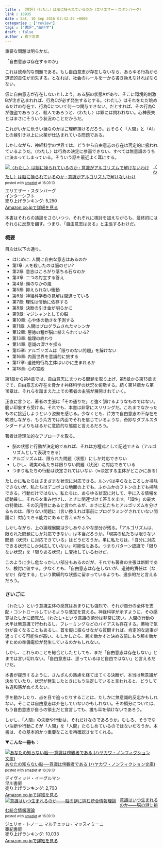 ```yaml
---
title : 【書評】〈わたし〉は脳に操られているのか（エリエザー・スタンバーグ）
link : 18935
date : Sat, 10 Sep 2016 03:42:35 +0000
categories : ["review"]
tags : ["書評","脳科学"]
draft : false
author : 倉下忠憲
---
```


重要な問題は明らかだ。

「自由意志は存在するのか」

これは致命的な問題である。もし自由意志が存在しないなら、あらゆる行為から道徳的責任が消失する。となれば、社会のルールを一から書き換えなければならない。

仮に自由意志が存在しないとしよう。ある脳の状態Aがあり、そこに環境的刺激Bが注ぎ込まれれば、行為Cが必ず発生するとする。〈わたし〉はそれをただ眺めるだけの存在で、行為Cについて何一つ関与できない。だとすれば、その行為Cが強盗であろうと、殺人であろうと、〈わたし〉は罪には問われない。心神喪失とはまさにそういう状況のことだからだ。

これがいかに危うい話なのかはご理解頂けるだろう。おそらく「人間」と「AI」との線引き以上に火薬が仕込まれている問題である。

しかしながら、神経科学の世界では、どうやら自由意志の存在は否定的に扱われているようだ。〈わたし〉は行為の決定に参画できない、すべては無意識のうちに決まってしまっている。そういう話を最近よく耳にする。

<div class="amazlet-box" style="margin-bottom:0px;"><div class="amazlet-image" style="float:left;margin:0px 12px 1px 0px;"><a href="http://www.amazon.co.jp/exec/obidos/ASIN/4772695524/rashita1000-22/ref=nosim/" name="amazletlink" target="_blank"><img src="http://ecx.images-amazon.com/images/I/51dvPPxA5KL._SL160_.jpg" alt="〈わたし〉は脳に操られているのか : 意識がアルゴリズムで解けないわけ" style="border: none;" /></a></div><div class="amazlet-info" style="line-height:120%; margin-bottom: 10px"><div class="amazlet-name" style="margin-bottom:10px;line-height:120%"><a href="http://www.amazon.co.jp/exec/obidos/ASIN/4772695524/rashita1000-22/ref=nosim/" name="amazletlink" target="_blank">〈わたし〉は脳に操られているのか : 意識がアルゴリズムで解けないわけ</a><div class="amazlet-powered-date" style="font-size:80%;margin-top:5px;line-height:120%">posted with <a href="http://www.amazlet.com/" title="amazlet" target="_blank">amazlet</a> at 16.09.10</div></div><div class="amazlet-detail">エリエザー・スタンバーグ <br />インターシフト <br />売り上げランキング: 5,250<br /></div><div class="amazlet-sub-info" style="float: left;"><div class="amazlet-link" style="margin-top: 5px"><a href="http://www.amazon.co.jp/exec/obidos/ASIN/4772695524/rashita1000-22/ref=nosim/" name="amazletlink" target="_blank">Amazon.co.jpで詳細を見る</a></div></div></div><div class="amazlet-footer" style="clear: left"></div></div>


本書はそれらの議論をさらいつつ、それぞれに検討を加えながらも、最終的にはそれらに反旗を翻す。つまり、「自由意志はある」と主張するわけだ。

<h3>概要</h3>

目次は以下の通り。

<ul>
<li>はじめに: 人間に自由な意志はあるのか</li>
<li>第1章: 人を殺したのは脳のせい?</li>
<li>第2章: 意志はころがり落ちる石なのか</li>
<li>第3章: 二つの対立する答え</li>
<li>第4章: 頭のなかの嵐</li>
<li>第5章: 抑えられない衝動</li>
<li>第6章: 神経科学者の見解は間違っている</li>
<li>第7章: 理性は情動に依存する</li>
<li>第8章: 決断の引き金が明らかに</li>
<li>第9章: マジシャンとしての脳</li>
<li>第10章: 心や体の動きを予測する</li>
<li>第11章: 人間はプログラムされたマシンか</li>
<li>第12章: 悪徳の種が脳に植えられている?</li>
<li>第13章: 倫理の終わり</li>
<li>第14章: 意識の深さを探る</li>
<li>第15章: アルゴリズムは「限りのない問題」を解けない</li>
<li>第16章: 内面世界を意識的に旅する</li>
<li>第17章: 道徳的行為主体はいかに生まれるか</li>
<li>第18章: 心の宮殿</li>
</ul>

第1章から第4章では、自由意志にまつわる問題を取り上げ、第5章から第13章までで、自由意志の存在を脅かす神経科学の状況を俯瞰する。続く第14章から第18章は、それらを踏まえた上での著者の主張が展開されていく。

正直に言うと、著者の主張は「その通りだ」と強く頷けるようなものではない。脆い印象すら受ける。それでも、本書は非常にスリリングだ。これまでなかったものに接近しようという姿勢を感じる。少なくとも、片方で自由意志の不存在を吹聴しながら、もう片方では内面でそれを信じているような、奇妙なダブルスタンダードよりもはるかに意欲的な態度と言えるだろう。

著者は背理法的なアプローチを取る。

<ul>
<li>脳の状態と行動が決定的であれば、それは方程式として記述できる（アルゴリズムとして表現できる）</li>
<li>アルゴリズムは、限られた問題（状態）にしか対応できない</li>
<li>しかし、現実の私たちは限りない問題（状況）に対応できている</li>
<li>つまり私たちの行動は決定されてはいない（≒決定する主体がどこかにある）</li>
</ul>

たしかに私たちはさまざまな状況に対応できる。ルンバは平らなところしか掃除できないが、私たちはデコボコな地面の上でも、ふかふかのフトンの上でも掃除できる。行動だけではない。私たちは、あらゆる状況に対して、手に入る情報を総動員し、それらを重み付けし、ときに関連づけて答えを出す。「知性」の最大の特徴は、その汎用性にあると言われるが、まさに私たちとアルゴリズムを分けるものは、限りない問題に（言い換えれば事前にプログラミングされていない問題に）対応できる能力にあると言えるだろう。

しかしながら、上の論理展開は少しあやふやな部分が残る。「アルゴリズムは、限られた問題にしか対応できない」は本当だろうか。「現実の私たちは限りない問題（状況）に対応できている」はどうだろうか。単に私たちは、「自分に対応できる状況にしか対応していない」可能性もある。つまりパターン認識で「限りない状況」を「限りある状況」に変換しているわけだ。

このように少し危なっかしい部分もあるのだが、それでも著者の主張は新鮮であり、検討に値する。少なくとも、「自由意志は存在しないが、道徳的責任は（なぜか）存在する」という欺瞞的な状態に留まっているよりも、進歩的だと言えるだろう。

<h3>さいごに</h3>

〈わたし〉という意識主体の感覚はあまりにも強烈で、それが自分の全体を支配・コントロールしているような感覚を覚える。神経科学が示すように、その感覚はたしかに錯覚だ。〈わたし>という意識の領分は非常に狭い。人間の行動の大半は無意識で行われるし、フレーミングなどのバイアスも存在する。薬物で気分が良くなることもあるし、首を縦に振らせながら質問すれば、肯定的な返事が返ってくる可能性が高い。もしかしたら、腕を動かすと決める前にもう腕を動かすための準備電位が発生しているのかもしれない。

しかし、これらのことを総合としたとしても、まだ「自由意志は存在しない」とまでは言い切れない。「自由意志は、思っているほど自由ではない」と言えるだけだ。

本書が提示するように、さんざんの熟慮を経て出てくる決断が、本当は無意識が決めていたり、状況が発生したときにもう決定していると言われると、どうしても違和感がぬぐえない。

手を動かしたり、点を目で追ったりすることは、たしかに無意識的反応かもしれない。そこには自由意志は介在していないかもしれない。その領分については、もう自由意志が自らの領土だと宣言しても、誰も耳を傾けないであろう。

しかし、「人間」の決断や行動は、それだけなのであろうか。むしろ、そうでない決断や行動こそが「人間」を「人間」たらしめているのではないだろうか。本書は、その基本的かつ重要なことを再確認させてくれる。

<strong>▼こんな一冊も：</strong>

<div class="amazlet-box" style="margin-bottom:0px;"><div class="amazlet-image" style="float:left;margin:0px 12px 1px 0px;"><a href="http://www.amazon.co.jp/exec/obidos/ASIN/415050475X/rashita1000-22/ref=nosim/" name="amazletlink" target="_blank"><img src="http://ecx.images-amazon.com/images/I/41M9HNa-9BL._SL160_.jpg" alt="あなたの知らない脳──意識は傍観者である (ハヤカワ・ノンフィクション文庫)" style="border: none;" /></a></div><div class="amazlet-info" style="line-height:120%; margin-bottom: 10px"><div class="amazlet-name" style="margin-bottom:10px;line-height:120%"><a href="http://www.amazon.co.jp/exec/obidos/ASIN/415050475X/rashita1000-22/ref=nosim/" name="amazletlink" target="_blank">あなたの知らない脳──意識は傍観者である (ハヤカワ・ノンフィクション文庫)</a><div class="amazlet-powered-date" style="font-size:80%;margin-top:5px;line-height:120%">posted with <a href="http://www.amazlet.com/" title="amazlet" target="_blank">amazlet</a> at 16.09.10</div></div><div class="amazlet-detail">デイヴィッド・イーグルマン <br />早川書房 <br />売り上げランキング: 2,703<br /></div><div class="amazlet-sub-info" style="float: left;"><div class="amazlet-link" style="margin-top: 5px"><a href="http://www.amazon.co.jp/exec/obidos/ASIN/415050475X/rashita1000-22/ref=nosim/" name="amazletlink" target="_blank">Amazon.co.jpで詳細を見る</a></div></div></div><div class="amazlet-footer" style="clear: left"></div></div>
<div class="amazlet-box" style="margin-bottom:0px;"><div class="amazlet-image" style="float:left;margin:0px 12px 1px 0px;"><a href="http://www.amazon.co.jp/exec/obidos/ASIN/4750514500/rashita1000-22/ref=nosim/" name="amazletlink" target="_blank"><img src="http://ecx.images-amazon.com/images/I/51WnbS2WJVL._SL160_.jpg" alt="意識はいつ生まれるのか――脳の謎に挑む統合情報理論" style="border: none;" /></a></div><div class="amazlet-info" style="line-height:120%; margin-bottom: 10px"><div class="amazlet-name" style="margin-bottom:10px;line-height:120%"><a href="http://www.amazon.co.jp/exec/obidos/ASIN/4750514500/rashita1000-22/ref=nosim/" name="amazletlink" target="_blank">意識はいつ生まれるのか――脳の謎に挑む統合情報理論</a><div class="amazlet-powered-date" style="font-size:80%;margin-top:5px;line-height:120%">posted with <a href="http://www.amazlet.com/" title="amazlet" target="_blank">amazlet</a> at 16.09.10</div></div><div class="amazlet-detail">ジュリオ・トノーニ マルチェッロ・マッスィミーニ <br />亜紀書房 <br />売り上げランキング: 10,033<br /></div><div class="amazlet-sub-info" style="float: left;"><div class="amazlet-link" style="margin-top: 5px"><a href="http://www.amazon.co.jp/exec/obidos/ASIN/4750514500/rashita1000-22/ref=nosim/" name="amazletlink" target="_blank">Amazon.co.jpで詳細を見る</a></div></div></div><div class="amazlet-footer" style="clear: left"></div></div>
